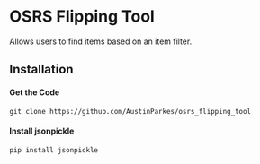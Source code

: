 # OSRS Flipping Tool
Allows users to find items based on an item filter.

## Installation
#### Get the Code
`git clone https://github.com/AustinParkes/osrs_flipping_tool`

#### Install jsonpickle
`pip install jsonpickle`
